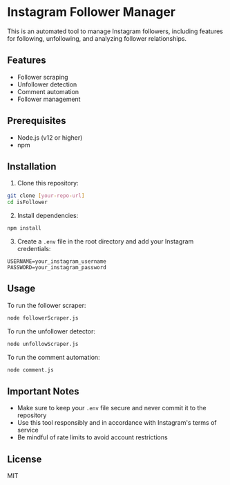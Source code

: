# Instagram Follower Manager

This is an automated tool to manage Instagram followers, including features for following, unfollowing, and analyzing follower relationships.

## Features

- Follower scraping
- Unfollower detection
- Comment automation
- Follower management

## Prerequisites

- Node.js (v12 or higher)
- npm

## Installation

1. Clone this repository:
```bash
git clone [your-repo-url]
cd isFollower
```

2. Install dependencies:
```bash
npm install
```

3. Create a `.env` file in the root directory and add your Instagram credentials:
```
USERNAME=your_instagram_username
PASSWORD=your_instagram_password
```

## Usage

To run the follower scraper:
```bash
node followerScraper.js
```

To run the unfollower detector:
```bash
node unfollowScraper.js
```

To run the comment automation:
```bash
node comment.js
```

## Important Notes

- Make sure to keep your `.env` file secure and never commit it to the repository
- Use this tool responsibly and in accordance with Instagram's terms of service
- Be mindful of rate limits to avoid account restrictions

## License

MIT 
